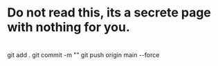 # Do not read this, its a secrete page with nothing for you.
#
git add .
git commit -m ""
git push origin main --force